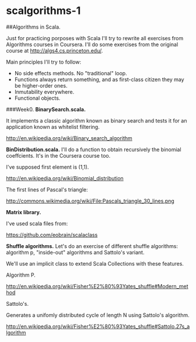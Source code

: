 # scalgorithms-1
##Algorithms in Scala.

Just for practicing porposes with Scala I'll try to rewrite all exercises from Algorithms courses in Coursera. I'll do some exercises from the original course at http://algs4.cs.princeton.edu/.

Main principles I'll try to follow:
* No side effects methods. No "traditional" loop.
* Functions always return something, and as first-class citizen they may be higher-order ones.
* Inmutability everywhere. 
* Functional objects. 

###Week0.
**BinarySearch.scala.**

It implements a classic algorithm known as binary search and tests it for an application known as whitelist filtering.

http://en.wikipedia.org/wiki/Binary_search_algorithm

**BinDistribution.scala.**
I'll do a function to obtain recursively the binomial coeffcients. It's in the Coursera course too.

I've supposed first element is (1,1).

http://en.wikipedia.org/wiki/Binomial_distribution

The first lines of Pascal's triangle:

http://commons.wikimedia.org/wiki/File:Pascals_triangle_30_lines.png

**Matrix library.** 

I've used scala files from:

https://github.com/eobrain/scalaclass

**Shuffle algorithms.** 
Let's do an exercise of different shuffle algorithms: algorithm p, "inside-out" algorithms and Sattolo's variant.

We'll use an implicit class to extend Scala Collections with these features.

Algorithm P.

http://en.wikipedia.org/wiki/Fisher%E2%80%93Yates_shuffle#Modern_method

Sattolo's.

Generates a unifomly distributed cycle of length N using Sattolo's algorithm.

http://en.wikipedia.org/wiki/Fisher%E2%80%93Yates_shuffle#Sattolo.27s_algorithm

